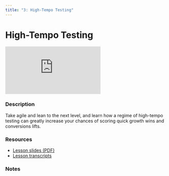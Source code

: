```yaml
---
title: "3: High-Tempo Testing"
---
```


# High-Tempo Testing

<div class='embed-container'><iframe src='https://player.vimeo.com/video/323212251' frameborder='0' webkitAllowFullScreen mozallowfullscreen allowFullScreen></iframe></div>


### Description

Take agile and lean to the next level, and learn how a regime of high-tempo testing can greatly increase your chances of scoring quick growth wins and conversions lifts.

### Resources

- [Lesson slides (PDF)](https://drive.google.com/open?id=1tkvlQ-xevEUW5S2An6kiiM5N5O5FLtBZ)
- [Lesson transcripts](https://drive.google.com/open?id=1X_98Ud-ReEdkVIbHwYqRZVyivUGbpBKfxniVyjEWko4)

### Notes